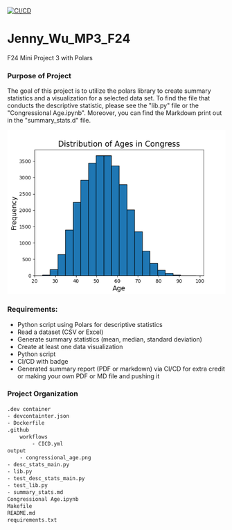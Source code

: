 [![CI/CD](https://github.com/nogibjj/Jenny_Wu_F24_MP3/actions/workflows/CICD.yml/badge.svg)](https://github.com/nogibjj/Jenny_Wu_F24_MP3/actions/workflows/CICD.yml)

# Jenny_Wu_MP3_F24
F24 Mini Project 3 with Polars

### Purpose of Project
The goal of this project is to utilize the polars library to create summary statistics and a visualization for a selected data set. To find the file that conducts the descriptive statistic, please see the "lib.py" file or the "Congressional Age.ipynb". Moreover, you can find the Markdown print out in the "summary_stats.d" file. 

![alt text](output/congressional_age.png)

### Requirements:
 - Python script using Polars for descriptive statistics
 - Read a dataset (CSV or Excel)
 - Generate summary statistics (mean, median, standard deviation)
 - Create at least one data visualization
 - Python script
 - CI/CD with badge
 - Generated summary report (PDF or markdown) via CI/CD for extra credit or making your own PDF or MD file and pushing it

 ### Project Organization 
    .dev container
    - devcontainter.json
    - Dockerfile
    .github 
        workflows
            - CICD.yml
    output
        - congressional_age.png
    - desc_stats_main.py
    - lib.py
    - test_desc_stats_main.py
    - test_lib.py
    - summary_stats.md
    Congressional Age.ipynb
    Makefile
    README.md
    requirements.txt